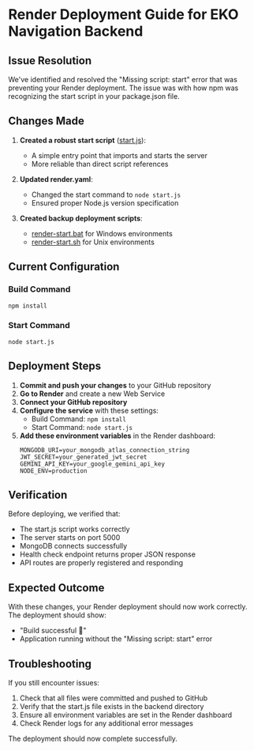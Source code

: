 # Render Deployment Guide for EKO Navigation Backend

## Issue Resolution

We've identified and resolved the "Missing script: start" error that was preventing your Render deployment. The issue was with how npm was recognizing the start script in your package.json file.

## Changes Made

1. **Created a robust start script** ([start.js](file://c:\Users\DELL\Downloads\Eko\Eko\backend\start.js)):

   - A simple entry point that imports and starts the server
   - More reliable than direct script references

2. **Updated render.yaml**:

   - Changed the start command to `node start.js`
   - Ensured proper Node.js version specification

3. **Created backup deployment scripts**:
   - [render-start.bat](file://c:\Users\DELL\Downloads\Eko\Eko\backend\render-start.bat) for Windows environments
   - [render-start.sh](file://c:\Users\DELL\Downloads\Eko\Eko\backend\render-start.sh) for Unix environments

## Current Configuration

### Build Command

```
npm install
```

### Start Command

```
node start.js
```

## Deployment Steps

1. **Commit and push your changes** to your GitHub repository
2. **Go to Render** and create a new Web Service
3. **Connect your GitHub repository**
4. **Configure the service** with these settings:
   - Build Command: `npm install`
   - Start Command: `node start.js`
5. **Add these environment variables** in the Render dashboard:
   ```
   MONGODB_URI=your_mongodb_atlas_connection_string
   JWT_SECRET=your_generated_jwt_secret
   GEMINI_API_KEY=your_google_gemini_api_key
   NODE_ENV=production
   ```

## Verification

Before deploying, we verified that:

- The start.js script works correctly
- The server starts on port 5000
- MongoDB connects successfully
- Health check endpoint returns proper JSON response
- API routes are properly registered and responding

## Expected Outcome

With these changes, your Render deployment should now work correctly. The deployment should show:

- "Build successful 🎉"
- Application running without the "Missing script: start" error

## Troubleshooting

If you still encounter issues:

1. Check that all files were committed and pushed to GitHub
2. Verify that the start.js file exists in the backend directory
3. Ensure all environment variables are set in the Render dashboard
4. Check Render logs for any additional error messages

The deployment should now complete successfully.

